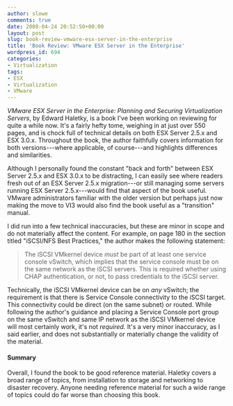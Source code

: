 ```yaml
---
author: slowe
comments: true
date: 2008-04-24 20:52:50+00:00
layout: post
slug: book-review-vmware-esx-server-in-the-enterprise
title: 'Book Review: VMware ESX Server in the Enterprise'
wordpress_id: 694
categories:
- Virtualization
tags:
- ESX
- Virtualization
- VMware
---
```


_VMware ESX Server in the Enterprise: Planning and Securing Virtualization Servers_, by Edward Haletky, is a book I've been working on reviewing for quite a while now. It's a fairly hefty tome, weighing in at just over 550 pages, and is chock full of technical details on both ESX Server 2.5.x and ESX 3.0.x. Throughout the book, the author faithfully covers information for both versions---where applicable, of course---and highlights differences and similarities.

Although I personally found the constant "back and forth" between ESX Server 2.5.x and ESX 3.0.x to be distracting, I can easily see where readers fresh out of an ESX Server 2.5.x migration---or still managing some servers running ESX Server 2.5.x---would find that aspect of the book useful. VMware administrators familiar with the older version but perhaps just now making the move to VI3 would also find the book useful as a "transition" manual.

I did run into a few technical inaccuracies, but these are minor in scope and do not materially affect the content. For example, on page 180 in the section titled "iSCSI/NFS Best Practices," the author makes the following statement:

>The iSCSI VMkernel device _must_ be part of at least one service console vSwitch, which implies that the service console must be on the same network as the iSCSI servers. This is required whether using CHAP authentication, or not, to pass credentials to the iSCSI server.

Technically, the iSCSI VMkernel device can be on _any_ vSwitch; the requirement is that there is Service Console connectivity to the iSCSI target. This connectivity could be direct (on the same subnet) or routed. While following the author's guidance and placing a Service Console port group on the same vSwitch and same IP network as the iSCSI VMkernel device will most certainly work, it's not _required._ It's a very minor inaccuracy, as I said earlier, and does not substantially or materially change the validity of the material.

#### Summary

Overall, I found the book to be good reference material. Haletky covers a broad range of topics, from installation to storage and networking to disaster recovery. Anyone needing reference material for such a wide range of topics could do far worse than choosing this book.

